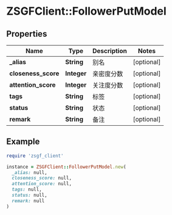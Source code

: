 # ZSGFClient::FollowerPutModel

## Properties

| Name | Type | Description | Notes |
| ---- | ---- | ----------- | ----- |
| **_alias** | **String** | 别名 | [optional] |
| **closeness_score** | **Integer** | 亲密度分数 | [optional] |
| **attention_score** | **Integer** | 关注度分数 | [optional] |
| **tags** | **String** | 标签 | [optional] |
| **status** | **String** | 状态 | [optional] |
| **remark** | **String** | 备注 | [optional] |

## Example

```ruby
require 'zsgf_client'

instance = ZSGFClient::FollowerPutModel.new(
  _alias: null,
  closeness_score: null,
  attention_score: null,
  tags: null,
  status: null,
  remark: null
)
```

